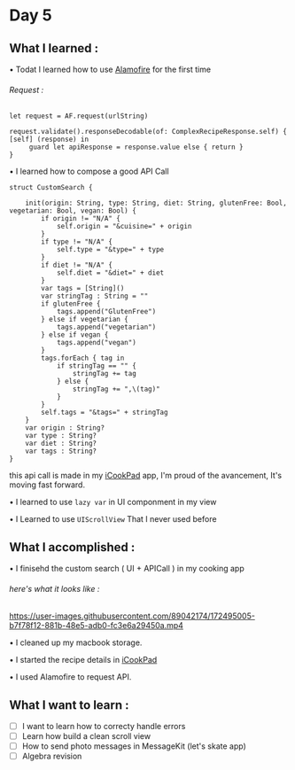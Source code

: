 # Day 5

## What I learned :

• Todat I learned how to use [Alamofire](https://github.com/Alamofire/Alamofire) for the first time

###### Request :

```
let request = AF.request(urlString)

request.validate().responseDecodable(of: ComplexRecipeResponse.self) { [self] (response) in         
     guard let apiResponse = response.value else { return }
}
```

• I learned how to compose a good API Call 

```
struct CustomSearch {
    
    init(origin: String, type: String, diet: String, glutenFree: Bool, vegetarian: Bool, vegan: Bool) {
        if origin != "N/A" {
            self.origin = "&cuisine=" + origin
        }
        if type != "N/A" {
            self.type = "&type=" + type
        }
        if diet != "N/A" {
            self.diet = "&diet=" + diet
        }
        var tags = [String]()
        var stringTag : String = ""
        if glutenFree {
            tags.append("GlutenFree")
        } else if vegetarian {
            tags.append("vegetarian")
        } else if vegan {
            tags.append("vegan")
        }
        tags.forEach { tag in
            if stringTag == "" {
                stringTag += tag
            } else {
                stringTag += ",\(tag)"
            }
        }
        self.tags = "&tags=" + stringTag
    }
    var origin : String?
    var type : String?
    var diet : String?
    var tags : String?
}
```
this api call is made in my [iCookPad](https://github.com/JoJoDevAdventure/iCookPad) app, I'm proud of the avancement, It's moving fast forward.

• I learned to use `lazy var` in UI componment in my view

• I Learned to use `UIScrollView` That I never used before

## What I accomplished :

• I finisehd the custom search ( UI + APICall ) in my cooking app

###### here's what it looks like : 

https://user-images.githubusercontent.com/89042174/172495005-b7f78f12-881b-48e5-adb0-fc3e6a29450a.mp4

• I cleaned up my macbook storage.

• I started the recipe details in [iCookPad](https://github.com/JoJoDevAdventure/iCookPad)

• I used Alamofire to request API.

## What I want to learn :

- [ ] I want to learn how to correcty handle errors
- [ ] Learn how build a clean scroll view
- [ ] How to send photo messages in MessageKit (let's skate app)
- [ ] Algebra revision
